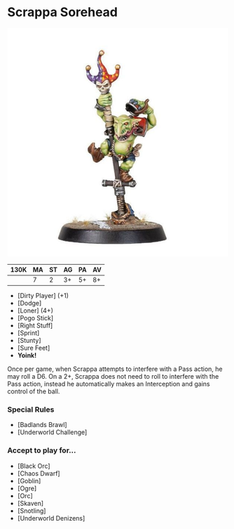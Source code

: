 # Scrappa Sorehead

![](../media/starplayers/ScrappaSorehead01.jpg)

| 130K  | MA | ST | AG | PA | AV |
| --- | --- | --- | --- | --- | --- |
| | 7 | 2 | 3+ | 5+ | 8+ |

* [Dirty Player] (+1)
* [Dodge]
* [Loner] (4+)
* [Pogo Stick]
* [Right Stuff]
* [Sprint]
* [Stunty]
* [Sure Feet]
* **Yoink!**

Once per game, when Scrappa attempts to interfere with a Pass action, he may roll a D6. On a 2+, Scrappa does not need to roll to interfere with the Pass action, instead he automatically makes an Interception and gains control of the ball.


### Special Rules
* [Badlands Brawl]
* [Underworld Challenge]

### Accept to play for...
* [Black Orc]
* [Chaos Dwarf]
* [Goblin]
* [Ogre]
* [Orc]
* [Skaven]
* [Snotling]
* [Underworld Denizens]
